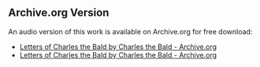 ## Archive.org Version

An audio version of this work is available on Archive.org for free download:

* [Letters of Charles the Bald by Charles the Bald - Archive.org](https://archive.org/details/letters-of-charles-the-bald)
* [Letters of Charles the Bald by Charles the Bald - Archive.org](https://archive.org/details/letters-of-charles-the-bald)